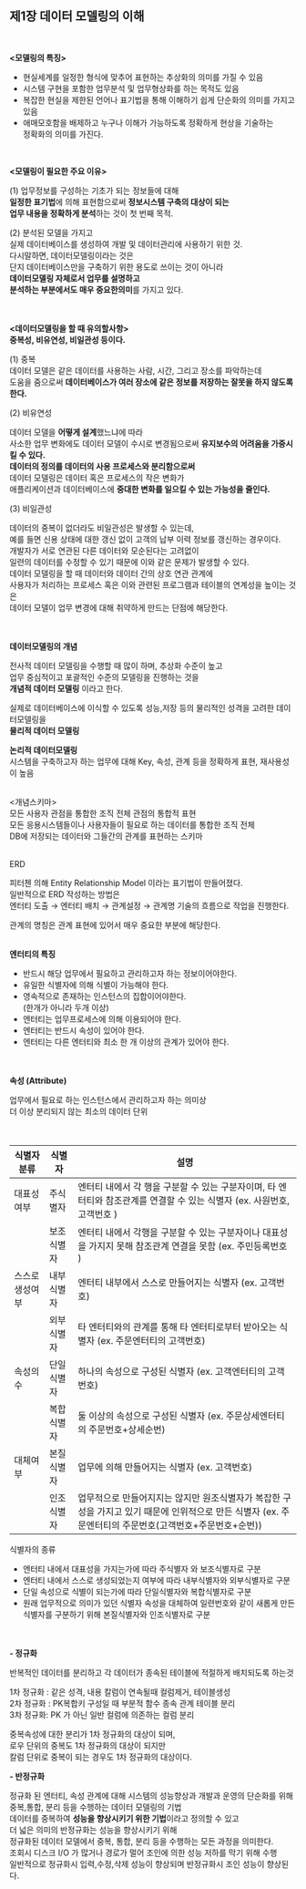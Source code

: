 
## 제1장 데이터 모델링의 이해 
<br>

**<모델링의 특징>**   

- 현실세계를 일정한 형식에 맞추어  표현하는 추상화의 의미를 가질 수 있음  
- 시스템 구현을 포함한 업무분석 및 업무형상화를 하는 목적도 있음  
- 복잡한 현실을 제한된 언어나 표기법을 통해 이해하기 쉽게 단순화의 의미를 가지고 있음  
- 애매모호함을 배제하고 누구나 이해가 가능하도록 정확하게 현상을 기술하는  
정확화의 의미를 가진다.   
<br>

**<모델링이 필요한 주요 이유>**

(1) 업무정보를 구성하는 기초가 되는 정보들에 대해   
**일정한 표기법**에 의해 표현함으로써 **정보시스템 구축의 대상이 되는**   
**업무 내용을 정확하게 분석**하는 것이 첫 번째 목적.                                       

(2) 분석된 모델을 가지고   
실제 데이터베이스를 생성하여 개발 및 데이터관리에 사용하기 위한 것.    
다시말하면, 데이터모델링이라는 것은  
단지 데이터베이스만을 구축하기 위한 용도로 쓰이는 것이 아니라  
**데이터모델링 자체로서 업무를 설명하고**   
**분석하는 부분에서도 매우 중요한의미**를 가지고 있다.    
<br><br>

 **<데이터모델링을 할 때 유의할사항>**   
**중복성, 비유연성, 비일관성 등이다.**   

(1) 중복  
데이터 모델은 같은 데이터를 사용하는 사람, 시간, 그리고 장소를 파악하는데  
도움을 줌으로써 **데이터베이스가 여러 장소에 같은 정보를 저장하는 잘못을 하지 않도록 한다.**  

(2) 비유연성  

데이터 모델을 **어떻게 설계**했느냐에 따라  
사소한 업무 변화에도 데이터 모델이 수시로 변경됨으로써 **유지보수의 어려움을 가중시킬 수 있다.**  
**데이터의 정의를 데이터의 사용 프로세스와 분리함으로써**  
데이터 모델링은 데이터 혹은 프로세스의 작은 변화가  
애플리케이션과 데이터베이스에 **중대한 변화를 일으킬 수 있는 가능성을 줄인다.**  

(3) 비일관성

데이터의 중복이 없더라도 비일관성은 발생할 수 있는데,  
예를 들면 신용 상태에 대한 갱신 없이 고객의 납부 이력 정보를 갱신하는 경우이다.  
개발자가 서로 연관된 다른 데이터와 모순된다는 고려없이  
일련의 데이터를 수정할 수 있기 때문에 이와 같은 문제가 발생할 수 있다.  
데이터 모델링을 할 때 데이터와 데이터 간의 상호 연관 관계에  
사용자가 처리하는 프로세스 혹은 이와 관련된 프로그램과 테이블의 연계성을 높이는 것은   
데이터 모델이 업무 변경에 대해 취약하게 만드는 단점에 해당한다.  
<br><br>


 **데이터모델링의 개념**

전사적 데이터 모델링을 수행할 때 많이 하며, 추상화 수준이 높고  
업무 중심적이고 포괄적인 수준의 모델링을 진행하는 것을   
**개념적 데이터 모델링** 이라고 한다.  

실제로 데이터베이스에 이식할 수 있도록 성능,저장 등의 물리적인 성격을 고려한 데이터모델링을  
**물리적 데이터 모델링**

**논리적 데이터모델링**  
시스템을 구축하고자 하는 업무에 대해  Key, 속성, 관계 등을 정확하게 표현, 재사용성이 높음 
<br><br>

<개념스키마>    
모든 사용자 관점을 통합한 조직 전체 관점의 통합적 표현   
모든 응용시스템들이나  사용자들이 필요로 하는 데이터를 통합한 조직 전체   
DB에 저장되는 데이터와 그들간의 관계를 표현하는 스키마
<br><br>

ERD  

피터첸 의해 Entity Relationship Model 이라는 표기법이 만들어졌다.  
일반적으로 ERD 작성하는 방법은  
   엔터티 도출 → 엔터티 배치 → 관계설정 → 관계명 기술의 흐름으로 작업을 진행한다.  

관계의 명칭은 관계 표현에 있어서 매우 중요한 부분에 해당한다.  
<br>

**엔터티의 특징**

- 반드시 해당 업무에서 필요하고 관리하고자 하는 정보이어야한다.  
- 유일한 식별자에 의해 식별이 가능해야 한다.  
- 영속적으로 존재하는 인스턴스의 집합이어야한다.  
  (한개가 아니라 두개 이상)  
- 엔터티는 업무프로세스에 의해 이용되어야 한다.  
- 엔터티는 반드시 속성이 있어야 한다.  
- 엔터티는 다른 엔터티와 최소 한 개 이상의 관계가 있어야 한다.  
<br><br>

**속성 (Attribute)**

업무에서 필요로 하는 인스턴스에서 관리하고자 하는 의미상  
더 이상 분리되지 않는 최소의 데이터 단위
<br><br><br>


| 식별자 분류 | 식별자 | 설명 |
| --- | --- | --- |
| 대표성여부 | 주식별자 | 엔터티 내에서 각 행을 구분할 수 있는 구분자이며,  타 엔터티와 참조관계를 연결할 수 있는 식별자 (ex. 사원번호,고객번호 ) |
|  | 보조식별자  | 엔터티 내에서 각행을 구분할 수 있는 구분자이나 대표성을 가지지 못해 참조관계 연결을 못함 (ex. 주민등록번호 ) |
| 스스로 생성여부 | 내부식별자 | 엔터티 내부에서 스스로 만들어지는 식별자 (ex. 고객번호) |
|  | 외부식별자   | 타 엔터티와의 관계를 통해 타 엔터티로부터 받아오는 식별자 (ex. 주문엔터티의 고객번호) |
| 속성의 수 | 단일식별자   | 하나의 속성으로 구성된 식별자 (ex. 고객엔터티의 고객번호) |
|  | 복합식별자 | 둘 이상의 속성으로 구성된 식별자 (ex. 주문상세엔터티의 주문번호+상세순번) |
| 대체여부 | 본질식별자 | 업무에 의해 만들어지는 식별자 (ex. 고객번호) |
|  | 인조식별자 | 업무적으로 만들어지지는 않지만 원조식별자가 복잡한 구성을 가지고 있기 때문에 인위적으로 만든 식별자 (ex. 주문엔터티의 주문번호(고객번호+주문번호+순번)) |



식별자의 종류

- 엔터티 내에서 대표성을 가지는가에 따라 주식별자 와 보조식별자로 구분
- 엔터티 내에서 스스로 생성되었는지 여부에 따라 내부식별자와 외부식별자로 구분
- 단일 속성으로 식별이 되는가에 따라 단일식별자와 복합식별자로 구분
- 원래 업무적으로 의미가 있던 식별자 속성을 대체하여 일련번호와 같이
  새롭게 만든 식별자를 구분하기 위해 본질식별자와 인조식별자로 구분
<br><br><br>



**- 정규화**

반복적인 데이터를 분리하고 각 데이터가 종속된 테이블에 적절하게 배치되도록 하는것
 
1차 정규화 : 같은 성격, 내용 칼럼이 연속될때 컬럼제거, 테이블생성  
2차 정규화 : PK복합키 구성일 때 부분적 함수 종속 관계 테이블 분리  
3차 정규화:  PK 가 아닌 일반 컬럼에 의존하는 컬럼 분리  

중복속성에 대한 분리가  1차 정규화의 대상이 되며,  
로우 단위의 중복도 1차 정규화의 대상이 되지만   
칼럼 단위로 중복이 되는 경우도 1차 정규화의 대상이다.  

**- 반정규화** 

정규화 된 엔터티, 속성 관계에 대해 시스템의 성능향상과 개발과 운영의 단순화를 위해   
중복,통합, 분리 등을 수행하는 데이터 모델링의 기법   
데이터를 중복하여 **성능을 향상시키기 위한 기법**이라고 정의할 수 있고   
더 넓은 의미의 반정규화는 성능을 향상시키기 위해   
정규화된 데이터 모델에서 중복, 통합, 분리 등을 수행하는 모든 과정을 의미한다.  
조회시 디스크 I/O 가 많거나 경로가 멀어 조인에 의한 성능 저하를 막기 위해 수행  
일반적으로 정규화시 입력,수정,삭제 성능이 향상되며 반정규화시 조인 성능이 향상된다.  

